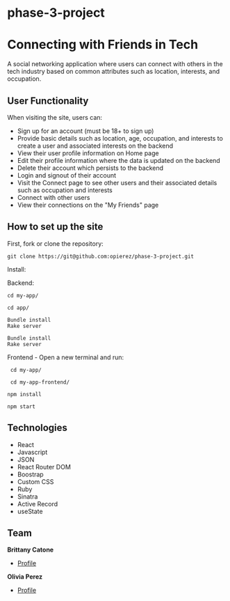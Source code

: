 # phase-3-project
# Connecting with Friends in Tech
A social networking application where users can connect with others in the tech industry based on common attributes such as location, interests, and occupation. 

## User Functionality

When visiting the site, users can:

- Sign up for an account (must be 18+ to sign up)
- Provide basic details such as location, age, occupation, and interests to create a user and associated interests on the backend
- View their user profile information on Home page
- Edit their profile information where the data is updated on the backend
- Delete their account which persists to the backend
- Login and signout of their account 
- Visit the Connect page to see other users and their associated details such as occupation and interests
- Connect with other users
- View their connections on the "My Friends" page


## How to set up the site

First, fork or clone the repository:

```
git clone https://git@github.com:opierez/phase-3-project.git
```
Install:

Backend:
```
cd my-app/ 
```
```
cd app/ 
```
```
Bundle install
Rake server  
```
```
Bundle install
Rake server  
```

Frontend - Open a new terminal and run:
```
 cd my-app/ 
```
```
 cd my-app-frontend/
```
```
npm install 
```
```
npm start
```

## Technologies

- React
- Javascript
- JSON
- React Router DOM
- Boostrap
- Custom CSS
- Ruby
- Sinatra
- Active Record
- useState

## Team
**Brittany Catone**

- [Profile](https://github.com/bcatone)

**Olivia Perez**

- [Profile](https://github.com/opierez)